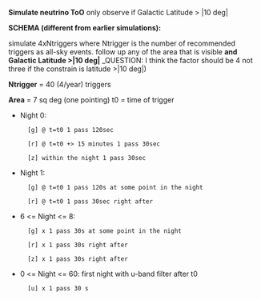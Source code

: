 

**Simulate neutrino ToO**
only observe if Galactic Latitude > |10 deg|

**SCHEMA (different from earlier simulations):**

simulate 4xNtriggers where Ntrigger is the number of recommended triggers as all-sky events.
follow up any of the area that is visible **and Galactic Latitude >|10 deg|** _QUESTION: I think the factor should be 4 not three if the constrain is latitude >|10 deg|)


**Ntrigger** = 40 (4/year) triggers

**Area** = 7 sq deg (one pointing)
t0 = time of trigger

* Night 0: 

        [g] @ t=t0 1 pass 120sec 

        [r] @ t=t0 +> 15 minutes 1 pass 30sec

        [z] within the night 1 pass 30sec

* Night 1: 

        [g] @ t=t0 1 pass 120s at some point in the night

        [r] @ t=t0 1 pass 30sec right after

* 6 <= Night <= 8:

        [g] x 1 pass 30s at some point in the night

        [r] x 1 pass 30s right after

        [z] x 1 pass 30s right after

* 0 <= Night <= 60: first night with u-band filter after t0
    
        [u] x 1 pass 30 s
